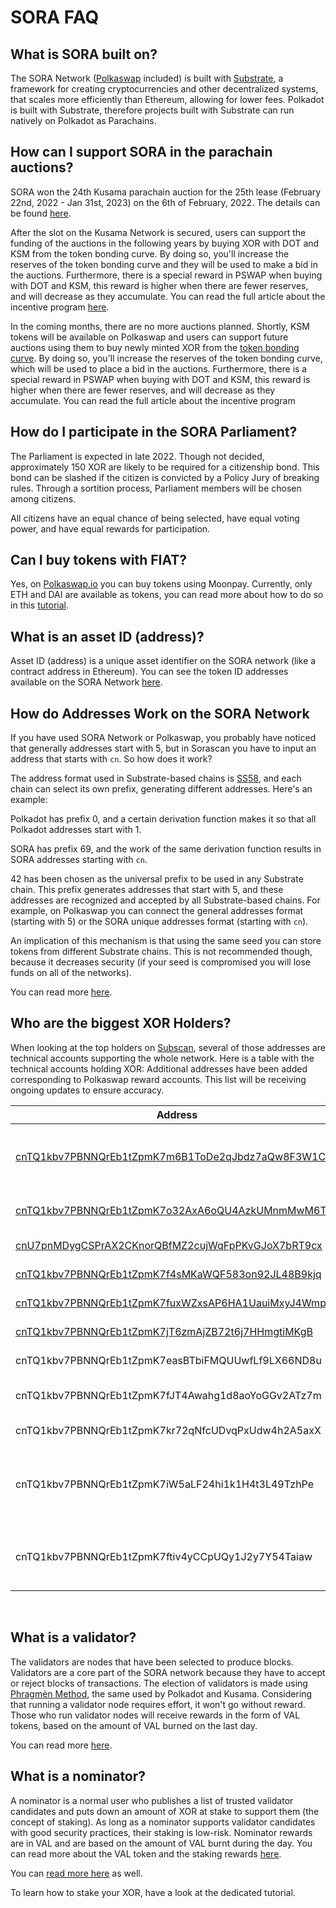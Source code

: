 # SORA FAQ

## What is SORA built on?

The SORA Network ([Polkaswap](https://polkaswap.io/) included) is built with [Substrate](https://www.parity.io/substrate), a framework for creating cryptocurrencies and other decentralized systems, that scales more efficiently than Ethereum, allowing for lower fees. Polkadot is built with Substrate, therefore projects built with Substrate can run natively on Polkadot as Parachains.

## How can I support SORA in the parachain auctions?

SORA won the 24th Kusama parachain auction for the 25th lease (February 22nd, 2022 - Jan 31st, 2023) on the 6th of February, 2022. The details can be found [here](https://wiki.sora.org/sora-kusama-parachain-crowdloan).&#x20;

After the slot on the Kusama Network is secured, users can support the funding of the auctions in the following years by buying XOR with DOT and KSM from the token bonding curve. By doing so, you'll increase the reserves of the token bonding curve and they will be used to make a bid in the auctions. Furthermore, there is a special reward in PSWAP when buying with DOT and KSM, this reward is higher when there are fewer reserves, and will decrease as they accumulate. You can read the full article about the incentive program [here](https://medium.com/polkaswap/pswap-rewards-part-2-the-sora-token-bonding-curve-70fab4c3f1b8).

In the coming months, there are no more auctions planned. Shortly, KSM tokens will be available on Polkaswap and users can support future auctions using them to buy newly minted XOR from the [token bonding curve](https://wiki.sora.org/token-bonding-curve). By doing so, you'll increase the reserves of the token bonding curve, which will be used to place a bid in the auctions. Furthermore, there is a special reward in PSWAP when buying with DOT and KSM, this reward is higher when there are fewer reserves, and will decrease as they accumulate. You can read the full article about the incentive program&#x20;

## How do I participate in the SORA Parliament?

The Parliament is expected in late 2022. Though not decided, approximately 150 XOR are likely to be required for a citizenship bond. This bond can be slashed if the citizen is convicted by a Policy Jury of breaking rules. Through a sortition process, Parliament members will be chosen among citizens.

All citizens have an equal chance of being selected, have equal voting power, and have equal rewards for participation.

## Can I buy tokens with FIAT?

Yes, on [Polkaswap.io](https://polkaswap.io/#/swap) you can buy tokens using Moonpay. Currently, only ETH and DAI are available as tokens, you can read more about how to do so in this [tutorial](https://wiki.sora.org/guides/how-to-buy-tokens-using-moonpay-with-your-credit-card).

## What is an asset ID (address)?

Asset ID (address) is a unique asset identifier on the SORA network (like a contract address in Ethereum). You can see the token ID addresses available on the SORA Network [here](https://wiki.sora.org/polkaswap/tokens-id-addresses).

## How do Addresses Work on the SORA Network

If you have used SORA Network or Polkaswap, you probably have noticed that generally addresses start with 5, but in Sorascan you have to input an address that starts with `cn`. So how does it work?

The address format used in Substrate-based chains is [SS58](<https://github.com/paritytech/substrate/wiki/External-Address-Format-(SS58)>), and each chain can select its own prefix, generating different addresses. Here's an example:

Polkadot has prefix 0, and a certain derivation function makes it so that all Polkadot addresses start with 1.

SORA has prefix 69, and the work of the same derivation function results in SORA addresses starting with `cn`.

42 has been chosen as the universal prefix to be used in any Substrate chain. This prefix generates addresses that start with 5, and these addresses are recognized and accepted by all Substrate-based chains. For example, on Polkaswap you can connect the general addresses format (starting with 5) or the SORA unique addresses format (starting with `cn`).

An implication of this mechanism is that using the same seed you can store tokens from different Substrate chains. This is not recommended though, because it decreases security (if your seed is compromised you will lose funds on all of the networks).

You can read more [here](https://wiki.polkadot.network/docs/en/learn-accounts).

## Who are the biggest XOR Holders? <a href="#who-are-the-biggest-xor-holders" id="who-are-the-biggest-xor-holders"></a>

When looking at the top holders on [Subscan](https://sora.subscan.io/account), several of those addresses are technical accounts supporting the whole network. Here is a table with the technical accounts holding XOR: Additional addresses have been added corresponding to Polkaswap reward accounts. This list will be receiving ongoing updates to ensure accuracy.

| Address                                                                                                                                   | Role                                                                                                                                 |
| ----------------------------------------------------------------------------------------------------------------------------------------- | ------------------------------------------------------------------------------------------------------------------------------------ |
| ​[cnTQ1kbv7PBNNQrEb1tZpmK7m6B1ToDe2qJbdz7aQw8F3W1CK ](https://sora.subscan.io/account/cnTQ1kbv7PBNNQrEb1tZpmK7m6B1ToDe2qJbdz7aQw8F3W1CK)​ | **Smart contract of the Ethereum bridge**                                                                                            |
| ​[cnTQ1kbv7PBNNQrEb1tZpmK7o32AxA6oQU4AzkUMnmMwM6Tk7](https://sora.subscan.io/account/cnTQ1kbv7PBNNQrEb1tZpmK7o32AxA6oQU4AzkUMnmMwM6Tk7)​  | **XOR-PSWAP pool**                                                                                                                   |
| ​[cnU7pnMDygCSPrAX2CKnorQBfMZ2cujWqFpPKvGJoX7bRT9cx](https://sora.subscan.io/account/cnU7pnMDygCSPrAX2CKnorQBfMZ2cujWqFpPKvGJoX7bRT9cx)​  | ​[**JP Games loan**](https://medium.com/sora-xor/sora-xor-could-be-the-official-native-token-of-the-pegasus-world-kit-4ac45fd7cc32)​ |
| ​[cnTQ1kbv7PBNNQrEb1tZpmK7f4sMKaWQF583on92JL48B9kjq ](https://sora.subscan.io/account/cnTQ1kbv7PBNNQrEb1tZpmK7f4sMKaWQF583on92JL48B9kjq)​ | **XOR-VAL pool**                                                                                                                     |
| ​[cnTQ1kbv7PBNNQrEb1tZpmK7fuxWZxsAP6HA1UauiMxyJ4Wmp ](https://sora.subscan.io/account/cnTQ1kbv7PBNNQrEb1tZpmK7fuxWZxsAP6HA1UauiMxyJ4Wmp)​ | **XOR-DAI pool**                                                                                                                     |
| ​[cnTQ1kbv7PBNNQrEb1tZpmK7jT6zmAjZB72t6j7HHmgtiMKgB ](https://sora.subscan.io/account/cnTQ1kbv7PBNNQrEb1tZpmK7jT6zmAjZB72t6j7HHmgtiMKgB)​ | **XOR-ETH pool**                                                                                                                     |
| cnTQ1kbv7PBNNQrEb1tZpmK7easBTbiFMQUUwfLf9LX66ND8u                                                                                         | **TBC Rewards**                                                                                                                      |
| cnTQ1kbv7PBNNQrEb1tZpmK7fJT4Awahg1d8aoYoGGv2ATz7m                                                                                         | **Market Maker Rewards**                                                                                                             |
| cnTQ1kbv7PBNNQrEb1tZpmK7kr72qNfcUDvqPxUdw4h2A5axX                                                                                         | **Farming Rewards**                                                                                                                  |
| cnTQ1kbv7PBNNQrEb1tZpmK7iW5aLF24hi1k1H4t3L49TzhPe                                                                                         | **Pre-Launch PSWAP and VAL Reserve Account**                                                                                         |
| cnTQ1kbv7PBNNQrEb1tZpmK7ftiv4yCCpUQy1J2y7Y54Taiaw                                                                                         | **PSWAP Distribution for Liquidity Providers**                                                                                       |

​

## What is a validator?

The validators are nodes that have been selected to produce blocks. Validators are a core part of the SORA network because they have to accept or reject blocks of transactions. The election of validators is made using [Phragmèn Method](https://wiki.polkadot.network/docs/en/learn-phragmen), the same used by Polkadot and Kusama. Considering that running a validator node requires effort, it won't go without reward. Those who run validator nodes will receive rewards in the form of VAL tokens, based on the amount of VAL burned on the last day.

You can read more [here](/consensus).

## What is a nominator?

A nominator is a normal user who publishes a list of trusted validator candidates and puts down an amount of XOR at stake to support them (the concept of staking). As long as a nominator supports validator candidates with good security practices, their staking is low-risk. Nominator rewards are in VAL and are based on the amount of VAL burnt during the day. You can read more about the VAL token and the staking rewards [here](https://medium.com/sora-xor/sora-validator-rewards-419320e22df8).

You can [read more here](/consensus) as well.

To learn how to stake your XOR, have a look at the dedicated tutorial.
